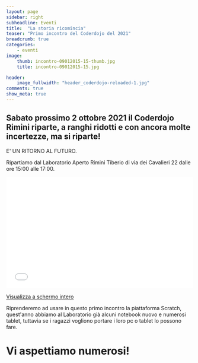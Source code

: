 ```yaml
---
layout: page
sidebar: right
subheadline: Eventi
title:  "La storia ricomincia"
teaser: "Primo incontro del Coderdojo del 2021"
breadcrumb: true
categories:
    - eventi
image:
    thumb: incontro-09012015-15-thumb.jpg
    title: incontro-09012015-15.jpg

header:
    image_fullwidth: "header_coderdojo-reloaded-1.jpg"
comments: true
show_meta: true
---
```


## Sabato prossimo 2 ottobre 2021 il Coderdojo Rimini riparte, a ranghi ridotti e con ancora molte incertezze, ma si riparte!
E' UN RITORNO AL FUTURO.
<!--more-->
Ripartiamo dal Laboratorio Aperto Rimini Tiberio di via dei Cavalieri 22 dalle ore 15:00 alle 17:00.

<iframe width="100%" height="300px" frameborder="0" allowfullscreen src="//umap.openstreetmap.fr/it/map/mappa-senza-nome_662084?scaleControl=false&miniMap=false&scrollWheelZoom=false&zoomControl=true&allowEdit=false&moreControl=true&searchControl=null&tilelayersControl=null&embedControl=null&datalayersControl=true&onLoadPanel=undefined&captionBar=false"></iframe><p><a href="//umap.openstreetmap.fr/it/map/mappa-senza-nome_662084">Visualizza a schermo intero</a></p>

Riprenderemo ad usare in questo primo incontro la piattaforma Scratch, quest'anno abbiamo al Laboratorio già alcuni notebook nuovo e numerosi tablet, tuttavia se i ragazzi vogliono portare i loro pc o tablet lo possono fare.

# Vi aspettiamo numerosi!
